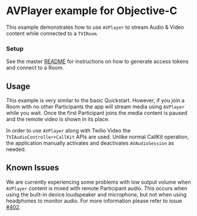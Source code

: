 # AVPlayer example for Objective-C

This example demonstrates how to use `AVPlayer` to stream Audio & Video content while connected to a `TVIRoom`.

### Setup

See the master [README](https://github.com/twilio/video-quickstart-ios/blob/2.x/README.md) for instructions on how to generate access tokens and connect to a Room.

## Usage

This example is very similar to the basic Quickstart. However, if you join a Room with no other Participants the app will stream media using `AVPlayer` while you wait. Once the first Participant joins the media content is paused and the remote video is shown in its place.

In order to use `AVPlayer` along with Twilio Video the `TVIAudioController+CallKit` APIs are used. Unlike normal CallKit operation, the application manually activates and deactivates `AVAudioSession` as needed.

## Known Issues

We are currently experiencing some problems with low output volume when `AVPlayer` content is mixed with remote Participant audio. This occurs when using the built-in device loudspeaker and microphone, but not when using headphones to monitor audio. For more information please refer to issue [#402](https://github.com/twilio/video-quickstart-ios/issues/402).
